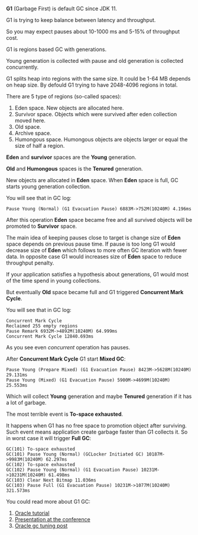 **G1** (Garbage First) is default GC since JDK 11.

G1 is trying to keep balance between latency and throughput.

So you may expect pauses about 10-1000 ms and 5-15% of throughput cost.

G1 is regions based GC with generations.

Young generation is collected with pause 
and old generation is collected concurrently.

G1 splits heap into regions with the same size.
It could be 1-64 MB depends on heap size.
By defould G1 trying to have 2048-4096 regions in total.  

There are 5 type of regions (so-called spaces):

1. Eden space. New objects are allocated here.
2. Survivor space. Objects which were survived after eden collection moved here. 
3. Old space.  
4. Archive space.
5. Humongous space. Humongous objects are objects larger or equal the size of half a region.

**Eden** and **survivor** spaces are the **Young** generation.

**Old** and **Humongous** spaces is the **Tenured** generation.

New objects are allocated in **Eden** space.
When **Eden** space is full, GС starts young generation collection.

You will see that in GC log:

```
Pause Young (Normal) (G1 Evacuation Pause) 6883M->752M(10240M) 4.196ms
```

After this operation **Eden** space became free and
all survived objects will be promoted to **Survivor** space.

The main idea of keeping pauses close to target is
change size of **Eden** space depends on previous pause time.
If pause is too long G1 would decrease size of **Eden**
which follows to more often GC iteration with fewer data.
In opposite case G1 would increases size of **Eden** space to reduce throughput penalty.

If your application satisfies a hypothesis about generations,
G1 would most of the time spend in young collections.

But eventually **Old** space became full and G1 triggered **Concurrent Mark Cycle**.

You will see that in GC log:

```
Concurrent Mark Cycle
Reclaimed 255 empty regions
Pause Remark 6932M->4892M(10240M) 64.999ms
Concurrent Mark Cycle 12840.693ms
```

As you see even *concurrent* operation has pauses.

After **Concurrent Mark Cycle** G1 start **Mixed GC**:

```
Pause Young (Prepare Mixed) (G1 Evacuation Pause) 8423M->5628M(10240M) 29.131ms
Pause Young (Mixed) (G1 Evacuation Pause) 5900M->4699M(10240M) 25.553ms
```

Which will collect **Young** generation and maybe **Tenured** generation if it has a lot of garbage.

The most terrible event is **To-space exhausted**.

It happens when G1 has no free space to promotion object after surviving.
Such event means application create garbage faster than G1 collects it.
So in worst case it will trigger **Full GC**:

```
GC(101) To-space exhausted
GC(101) Pause Young (Normal) (GCLocker Initiated GC) 10187M->9983M(10240M) 62.297ms
GC(102) To-space exhausted
GC(102) Pause Young (Normal) (G1 Evacuation Pause) 10231M->10231M(10240M) 61.498ms
GC(103) Clear Next Bitmap 11.036ms
GC(103) Pause Full (G1 Evacuation Pause) 10231M->1077M(10240M) 321.573ms
```

You could read more about G1 GC:

1. [Oracle tutorial](https://www.oracle.com/technetwork/tutorials/tutorials-1876574.html)
2. [Presentation at the conference](https://www.youtube.com/watch?v=OhPGN2Av44E)
3. [Oracle gc tuning post](https://docs.oracle.com/en/java/javase/17/gctuning/garbage-first-g1-garbage-collector1.html)
